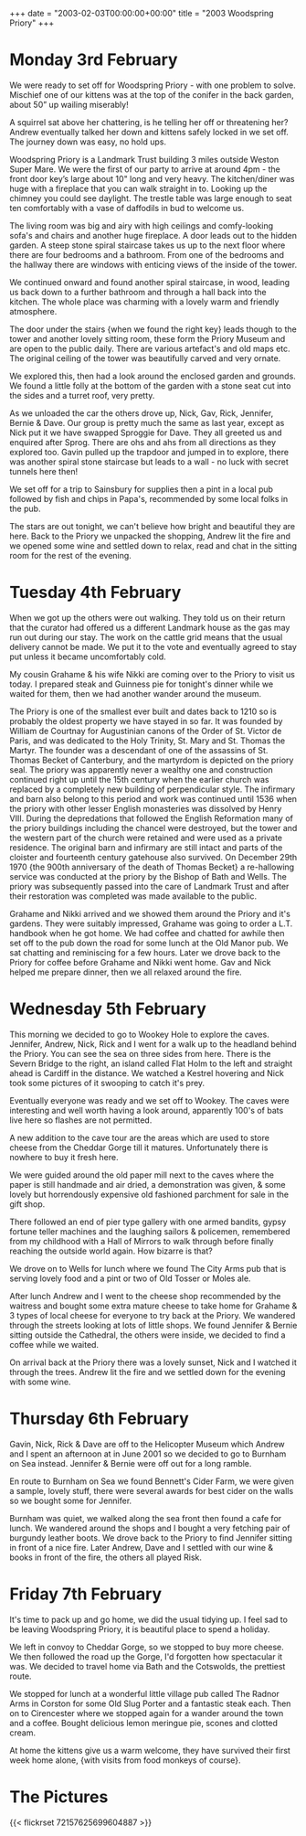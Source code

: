 +++
date = "2003-02-03T00:00:00+00:00"
title = "2003 Woodspring Priory"
+++

Monday 3rd February
=
We were ready to set off for Woodspring Priory - with one problem to solve. Mischief one of our kittens was at the top of the conifer in the back garden, about 50” up wailing miserably!

A squirrel sat above her chattering, is he telling her off or threatening her? Andrew eventually talked her down and kittens safely locked in we set off. The journey down was easy, no hold ups.

Woodspring Priory is a Landmark Trust building 3 miles outside Weston Super Mare. We were the first of our party to arrive at around 4pm - the front door key’s large about 10" long and very heavy. The kitchen/diner was huge with a fireplace that you can walk straight in to. Looking up the chimney you could see daylight. The trestle table was large enough to seat ten comfortably with a vase of daffodils in bud to welcome us.

The living room was big and airy with high ceilings and comfy-looking sofa's and chairs and another huge fireplace. A door leads out to the hidden garden. A steep stone spiral staircase takes us up to the next floor where there are four bedrooms and a bathroom. From one of the bedrooms and the hallway there are windows with enticing views of the inside of the tower.

We continued onward and found another spiral staircase, in wood, leading us back down to a further bathroom and through a hall back into the kitchen. The whole place was charming with a lovely warm and friendly atmosphere.

The door under the stairs {when we found the right key} leads though to the tower and another lovely sitting room, these form the Priory Museum and are open to the public daily. There are various artefact's and old maps etc. The original ceiling of the tower was beautifully carved and very ornate.

We explored this, then had a look around the enclosed garden and grounds. We found a little folly at the bottom of the garden with a stone seat cut into the sides and a turret roof, very pretty.

As we unloaded the car the others drove up,  Nick, Gav, Rick, Jennifer, Bernie & Dave. Our group is pretty much the same as last year, except as Nick put it we have swapped Sproggie for Dave. They all greeted us and enquired after Sprog. There are ohs and ahs from all directions as they explored too. Gavin pulled up the trapdoor and jumped in to explore, there was another spiral stone staircase but leads to a wall - no luck with secret tunnels here then!

We  set off for a trip to Sainsbury for supplies then a pint in a local pub followed by fish and chips in Papa's, recommended by some local folks in the pub.

The stars are out tonight, we can't believe how bright and beautiful they are here. Back to the Priory we unpacked the shopping, Andrew lit the fire and we opened some wine and settled down to relax, read and chat in the sitting room for the rest of the evening.

Tuesday 4th February
=
When we got up the others were out walking. They told us on their return that the curator had offered us a different Landmark house as the gas may run out during our stay. The work on the cattle grid means that the usual delivery cannot be made. We put it to the vote and eventually agreed to stay put unless it became uncomfortably cold.

My cousin Grahame & his wife Nikki are coming over to the Priory to visit us today. I prepared  steak and Guinness pie for tonight's dinner while we waited for them, then we had another wander around the museum.

The Priory is one of the smallest ever built and dates back to 1210 so is probably the oldest property we have stayed in so far. It was founded by William de Courtnay for Augustinian canons of the Order of St. Victor de Paris, and was dedicated to the Holy Trinity, St. Mary and St. Thomas the Martyr. The founder was a descendant of one of the assassins of St. Thomas Becket of Canterbury, and the martyrdom is depicted on the priory seal. The priory was apparently never a wealthy one and construction continued right up until the 15th century when the earlier church was replaced by a completely new building of perpendicular style. The infirmary and barn also belong to this period and work was continued until 1536 when the priory with other lesser English monasteries was dissolved by Henry VIII. During the depredations that followed the English Reformation many of the priory buildings including the chancel were destroyed, but the tower and the western part of the church were retained and were used as a private residence. The original barn and infirmary are still intact and parts of the cloister and fourteenth century gatehouse also survived. On December 29th 1970 {the 900th anniversary of the death of Thomas Becket} a re-hallowing service was conducted at the priory by the Bishop of Bath and Wells. The priory was subsequently passed into the care of Landmark Trust and after their restoration was completed was made available to the public.

Grahame and Nikki arrived and we showed them around the Priory and it's gardens. They were suitably impressed, Grahame was going to order a L.T. handbook when he got home. We had coffee and chatted for awhile then set off to the pub down the road for some lunch at the Old Manor pub. We sat chatting and reminiscing for a few hours. Later we drove back to the Priory for coffee before Grahame and Nikki went home. Gav and Nick helped me prepare dinner, then we all relaxed around the fire.

Wednesday 5th February
=
This morning we decided to go to Wookey Hole to explore the caves. Jennifer, Andrew, Nick, Rick and I went for a walk up to the headland behind the Priory. You can see the sea on three sides from here. There is the Severn Bridge to the right, an island called Flat Holm to the left and straight ahead is Cardiff in the distance. We watched a Kestrel hovering and Nick took some pictures of it swooping to catch it's prey.

Eventually everyone was ready and we set off to Wookey. The caves were interesting and well worth having a look around, apparently 100's of bats live here so flashes are not permitted.

A new addition to the cave tour are the areas which are used to store cheese from the Cheddar Gorge till it matures. Unfortunately there is nowhere to buy it fresh here.

We were guided around the old paper mill next to the caves where the paper is still handmade and air dried, a demonstration was given, & some lovely but horrendously expensive old fashioned parchment for sale in the gift shop.

There followed an end of pier type gallery with one armed bandits, gypsy fortune teller machines and the laughing sailors & policemen, remembered from my childhood with a Hall of Mirrors to walk through before finally reaching the outside world again. How bizarre is that?

We drove on to Wells for lunch where we found The City Arms pub that is serving lovely food and a pint or two of Old Tosser or Moles ale.

After lunch Andrew and I went to the cheese shop recommended by the waitress and bought some extra mature cheese to take home for Grahame & 3 types of local cheese for everyone to try back at the Priory. We wandered through the streets looking at lots of little shops. We found Jennifer & Bernie sitting outside the Cathedral, the others were inside, we decided to find a coffee while we waited.

On arrival back at the Priory there was a lovely sunset, Nick and I watched it through the trees. Andrew lit the fire and we settled down for the evening with some wine.

Thursday 6th February
=
Gavin, Nick, Rick & Dave are off to the Helicopter Museum which Andrew and I spent an afternoon at in June 2001 so we decided to go to Burnham on Sea instead. Jennifer & Bernie were off out for a long ramble.

En route to Burnham on Sea we found Bennett's Cider Farm, we were given a sample, lovely stuff, there were several awards for best cider on the walls so we bought some for Jennifer.

Burnham was quiet, we walked along the sea front then found a cafe for lunch. We wandered around the shops and I bought a very fetching pair of burgundy leather boots. We drove back to the Priory to find Jennifer sitting in front of a nice fire. Later Andrew, Dave and I settled with our wine & books in front of the fire, the others all played Risk.

Friday 7th February
=
It's time to pack up and go home, we did the usual tidying up. I feel sad to be leaving Woodspring Priory, it is beautiful place to spend a holiday.

We left in convoy to Cheddar Gorge, so we stopped to buy more cheese. We then followed the road up the Gorge, I'd forgotten how spectacular it was. We decided to travel home via Bath and the Cotswolds, the prettiest route.

We stopped for lunch at a wonderful little village pub called The Radnor Arms in Corston for some Old Slug Porter and a fantastic steak each. Then on to Cirencester where we stopped again for a wander around the town and a coffee. Bought delicious lemon meringue pie, scones and clotted cream.

At home the kittens give us a warm welcome, they have survived their first week home alone, {with visits from food monkeys of course}.

The Pictures
=
{{< flickrset 72157625699604887 >}}
